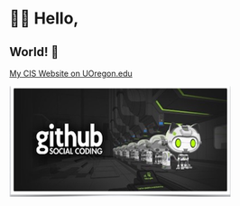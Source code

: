 # :ok_woman: Hello,
## World! :dancers:

[My CIS Website on UOregon.edu](http://pages.uoregon.edu/rpadua/111/)

![github social coding logo](images/Github-Image.png)
